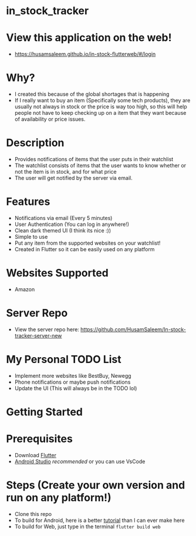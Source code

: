 # in_stock_tracker

# View this application on the web!
- https://husamsaleem.github.io/in-stock-flutterweb/#/login

# Why?
- I created this because of the global shortages that is happening
- If I really want to buy an item (Specifically some tech products), they are usually not always in stock or the price is way too high, so this will help people not have to keep checking up on a item that they want because of availability or price issues. 

# Description
- Provides notifications of items that the user puts in their watchlist
- The watchlist consists of items that the user wants to know whether or not the item is in stock, and for what price
- The user will get notified by the server via email.

# Features
- Notifications via email (Every 5 minutes)
- User Authentication (You can log in anywhere!)
- Clean dark themed UI (I think its nice :))
- Simple to use
- Put any item from the supported websites on your watchlist!
- Created in Flutter so it can be easily used on any platform

# Websites Supported
- Amazon

# Server Repo
- View the server repo here: https://github.com/HusamSaleem/In-stock-tracker-server-new

# My Personal TODO List
- Implement more websites like BestBuy, Newegg
- Phone notifications or maybe push notifications
- Update the UI (This will always be in the TODO lol)

# Getting Started

# Prerequisites
- Download [Flutter](https://docs.flutter.dev/get-started/install)
- [Android Studio](https://developer.android.com/studio) *recommended* or you can use VsCode

# Steps (Create your own version and run on any platform!)
- Clone this repo
- To build for Android, here is a better [tutorial](https://docs.flutter.dev/deployment/android) than I can ever make here
- To build for Web, just type in the terminal ```flutter build web```
